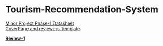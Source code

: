 # Tourism-Recommendation-System
<a href="https://docs.google.com/spreadsheets/d/1IA1EP37R7xlexkhNvsvhDdxswYnGa8KITqb_cQvvBGg/edit">Minor Project Phase-1 Datasheet</a>
<br>
<a href="https://docs.google.com/document/d/1KcDQ9O2vURpMF-42qAxTJRhnbeVbbJdP/edit">CoverPage and reviewers Template</a>

<a href="https://docs.google.com/document/d/12vu-U1odnfvvJ-okfxGBp3jdS2LrYj7I1hUMbJzSdpg/edit?usp=drive_link"><b>Review-1</b></a>
